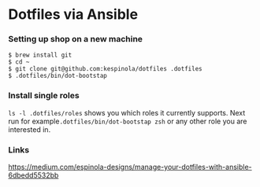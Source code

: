 # Dotfiles via Ansible


### Setting up shop on a new machine
```
$ brew install git
$ cd ~
$ git clone git@github.com:kespinola/dotfiles .dotfiles
$ .dotfiles/bin/dot-bootstap
```

### Install single roles
`ls -l .dotfiles/roles` shows you which roles it currently supports. Next run for example`.dotfiles/bin/dot-bootstap zsh` or any other role you are interested in.

### Links

https://medium.com/espinola-designs/manage-your-dotfiles-with-ansible-6dbedd5532bb
